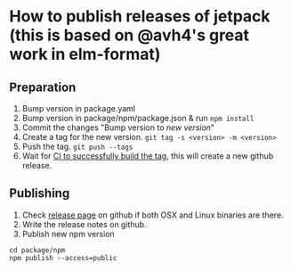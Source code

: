 # How to publish releases of jetpack (this is based on @avh4's great work in elm-format)


## Preparation

1. Bump version in package.yaml
2. Bump version in package/npm/package.json & run `npm install`
3. Commit the changes "Bump version to *new version*"
4. Create a tag for the new version. `git tag -s <version> -m <version>`
5. Push the tag. `git push --tags`
6. Wait for [CI to successfully build the tag](https://travis-ci.org/NoRedInk/jetpack/builds), this will create a new github release.


## Publishing

1. Check [release page](https://github.com/NoRedInk/jetpack/releases) on github if both OSX and Linux binaries are there.
2. Write the release notes on github.
3. Publish new npm version
```
cd package/npm
npm publish --access=public
```
